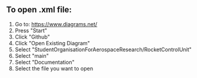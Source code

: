 ## To open .xml file:

1.  Go to: https://www.diagrams.net/
2.  Press "Start"
3.  Click "Github"
4.  Click "Open Existing Diagram"
5.  Select "StudentOrganisationForAerospaceResearch/RocketControlUnit"
6.  Select "main"
7.  Select "Documentation"
8.  Select the file you want to open
